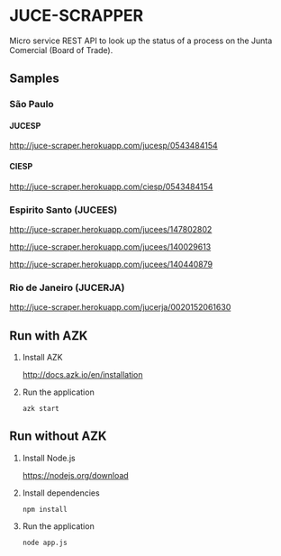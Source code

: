 JUCE-SCRAPPER
=============

Micro service REST API to look up the status of a process on the Junta Comercial (Board of Trade).

Samples
-------

### São Paulo

#### JUCESP

http://juce-scraper.herokuapp.com/jucesp/0543484154

#### CIESP

http://juce-scraper.herokuapp.com/ciesp/0543484154

### Espirito Santo (JUCEES)

http://juce-scraper.herokuapp.com/jucees/147802802

http://juce-scraper.herokuapp.com/jucees/140029613

http://juce-scraper.herokuapp.com/jucees/140440879

### Rio de Janeiro (JUCERJA)

http://juce-scraper.herokuapp.com/jucerja/0020152061630

Run with AZK
------------

1.	Install AZK

	http://docs.azk.io/en/installation

2.	Run the application

	`azk start`

Run without AZK
---------------

1.	Install Node.js

	https://nodejs.org/download

2.	Install dependencies

	`npm install`

3.	Run the application

	`node app.js`
